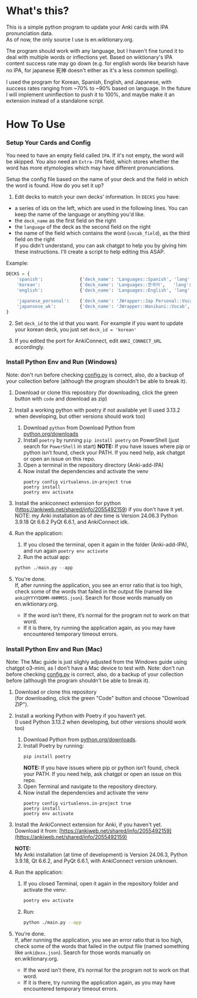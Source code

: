 # What's this?
This is a simple python program to update your Anki cards with IPA pronunciation data.  
As of now, the only source I use is en.wiktionary.org.  

The program should work with any language, but I haven't fine tuned it to deal with multiple words or inflections yet. Based on wiktionary's IPA content success rate may go down (e.g. for english words like bearish have no IPA, for japanese 死神 doesn't either as it's a less common spelling).  

I used the program for Korean, Spanish, English, and Japanese, with success rates ranging from ~70% to ~90% based on language. In the future I will implement uninflection to push it to 100%, and maybe make it an extension instead of a standalone script.

# How To Use

### Setup Your Cards and Config
You need to have an empty field called `IPA`. If it's not empty, the word will be skipped.
You also need an `Extra-IPA` field, which stores whether the word has more etymologies which may have different pronunciations.

Setup the config file based on the name of your deck and the field in which the word is found. 
How do you set it up?  
1) Edit decks to match your own decks' information. In `DECKS` you have:  
- a series of ids on the left, which are used in the following lines. You can keep the name of the language or anything you'd like.  
- the `deck_name` as the first field on the right  
- the `language` of the deck as the second field on the right  
- the name of the field which contains the word (`vocab_field`), as the third field on the right  
If you didn't understand, you can ask chatgpt to help you by giving him these instructions. I'll create a script to help editing this ASAP.  

Example:
```python
DECKS = {
    'spanish':              {'deck_name': 'Languages::Spanish', 'lang': 'spanish', 'vocab_field': 'Vocab'},
    'korean':               {'deck_name': 'Languages::한국어',   'lang': 'korean',  'vocab_field': 'Vocab'},
    'english':              {'deck_name': 'Languages::English', 'lang': 'english', 'vocab_field': 'Vocab'},

    'japanese_personal':    {'deck_name': 'JWrapper::Jap Personal::Vocab',  'lang': 'japanese', 'vocab_field': 'Vocab'},
    'japansese_wk':         {'deck_name': 'JWrapper::Wanikani::Vocab',      'lang': 'japanese', 'vocab_field': 'Vocab'},
}
```

2) Set `deck_id` to the id that you want. For example if you want to update your korean deck, you just set `deck_id = 'korean'`

3) If you edited the port for AnkiConnect, edit `ANKI_CONNECT_URL` accordingly.

### Install Python Env and Run (Windows)
Note: don't run before checking [config.py](#configpy) is correct, also, do a backup of your collection before (although the program shouldn't be able to break it).

1) Download or clone this repository (for downloading, click the green button with `code` and download as zip) 

2) Install a working python with poetry if not available yet (I used 3.13.2 when developing, but other versions should work too)
    1) Download `python` from Download Python from [python.org/downloads](https://www.python.org/downloads/)
    2) Install `poetry` by running `pip install poetry` on PowerShell (just search for `PowerShell` in start)
        **NOTE:** If you have issues where pip or python isn’t found, check your PATH. If you need help, ask chatgpt or open an issue on this repo.
    3) Open a terminal in the repository directory (Anki-add-IPA)
    4) Now install the dependencies and activate the venv
        ```
        poetry config virtualenvs.in-project true
        poetry install
        poetry env activate
        ```

3) Install the ankiconnect extension for python (https://ankiweb.net/shared/info/2055492159) if you don't have it yet.
    NOTE: my Anki installation as of dev time is Version 24.06.3 Python 3.9.18 Qt 6.6.2 PyQt 6.6.1, and AnkiConnect idk.

4) Run the application:
    1) If you closed the terminal, open it again in the folder (Anki-add-IPA), and run again `poetry env activate`
    2) Run the actual app: 
    ```python
    python ./main.py --app
    ```

5) You're done.  
   If, after running the application, you see an error ratio that is too high, check some of the words that failed in the output file 
   (named like `anki@YYYYDDMM-HHMMSS.json`). Search for those words manually on en.wiktionary.org.  
   - If the word isn’t there, it’s normal for the program not to work on that word.  
   - If it is there, try running the application again, as you may have encountered temporary timeout errors.


### Install Python Env and Run (Mac)
Note: The Mac guide is just slighly adjusted from the Windows guide using chatgpt o3-mini, as I don't have a Mac device to test with.
Note: don't run before checking [config.py](#configpy) is correct, also, do a backup of your collection before (although the program shouldn't be able to break it).

1) Download or clone this repository  
   (for downloading, click the green "Code" button and choose "Download ZIP").

2) Install a working Python with Poetry if you haven’t yet.  
   (I used Python 3.13.2 when developing, but other versions should work too)
   1) Download Python from [python.org/downloads](https://www.python.org/downloads/).  
   2) Install Poetry by running:  
      ```bash
      pip install poetry
      ```  
      **NOTE:** If you have issues where pip or python isn’t found, check your PATH. If you need help, ask chatgpt or open an issue on this repo.
   3) Open Terminal and navigate to the repository directory.
   4) Now install the dependencies and activate the venv
        ```
        poetry config virtualenvs.in-project true
        poetry install
        poetry env activate
        ```

3) Install the AnkiConnect extension for Anki, if you haven't yet.  
   Download it from: [https://ankiweb.net/shared/info/2055492159](https://ankiweb.net/shared/info/2055492159)

   **NOTE:**  
   My Anki installation (at time of development) is Version 24.06.3, Python 3.9.18, Qt 6.6.2, and PyQt 6.6.1, with AnkiConnect version unknown.

4) Run the application:
   1) If you closed Terminal, open it again in the repository folder and activate the venv:
      ```bash
      poetry env activate
      ```
   2) Run:
      ```bash
      python ./main.py --app
      ```

5) You’re done.  
   If, after running the application, you see an error ratio that is too high, check some of the words that failed in the output file 
   (named something like `anki@xxx.json`). Search for those words manually on en.wiktionary.org.  
   - If the word isn’t there, it’s normal for the program not to work on that word.  
   - If it is there, try running the application again, as you may have encountered temporary timeout errors.
